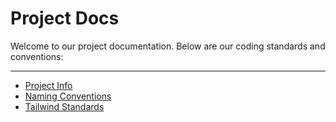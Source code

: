# Project Docs

Welcome to our project documentation. Below are our coding standards and conventions:

---

- [Project Info](readme/PROJECT_INFO.MD)
- [Naming Conventions](readme/NAMING_CONVENTION.md)
- [Tailwind Standards](readme/TAILWIND_STANDARDS.md)
